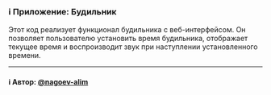 ### ℹ️ Приложение: Будильник

Этот код реализует функционал будильника с веб-интерфейсом.
Он позволяет пользователю установить время будильника, отображает текущее время
и воспроизводит звук при наступлении установленного времени.

-----
#### ℹ️ Автор: [@nagoev-alim](https://github.com/nagoev-alim)

